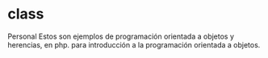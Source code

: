 class
=====

Personal
Estos son ejemplos de programación orientada a objetos y herencias, en php. para introducción a la programación orientada a 
objetos. 

